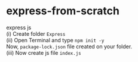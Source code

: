 # express-from-scratch
express js<br>
(i) Create folder ```Express```<br>
(ii) Open Terminal and type ```npm init -y```<br>Now,
```package-lock.json``` file created on your folder.<br>
(iii) Now create js file ```index.js```
